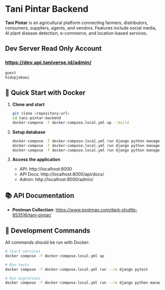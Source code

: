 # Tani Pintar Backend

**Tani Pintar** is an agricultural platform connecting farmers, distributors, consumers, suppliers, agents, and vendors. Features include social media, AI plant disease detection, e-commerce, and location-based services.

## Dev Server Read Only Account

### https://dev.api.taniverse.id/admin/
```bash
guest
hidupjokowi
```

## 🚀 Quick Start with Docker

1. **Clone and start**
   ```bash
   git clone <repository-url>
   cd tani-pintar-backend
   docker-compose -f docker-compose.local.yml up --build
   ```

2. **Setup database**
   ```bash
   docker-compose -f docker-compose.local.yml run django python manage.py migrate
   docker-compose -f docker-compose.local.yml run django python manage.py createsuperuser
   docker-compose -f docker-compose.local.yml run django python manage.py loaddata location/fixtures/initial_data.json
   ```

3. **Access the application**
   - API: http://localhost:8000
   - API Docs: http://localhost:8000/api/docs/
   - Admin: http://localhost:8000/admin/

## 📚 API Documentation

- **Postman Collection**: https://www.postman.com/dark-shuttle-853516/tani-pintar/

## 🔧 Development Commands

All commands should be run with Docker:

```bash
# Start services
docker compose -f docker-compose.local.yml up

# Run tests
docker compose -f docker-compose.local.yml run --rm django pytest

# Run migrations
docker compose -f docker-compose.local.yml run --rm django python manage.py migrate
```
